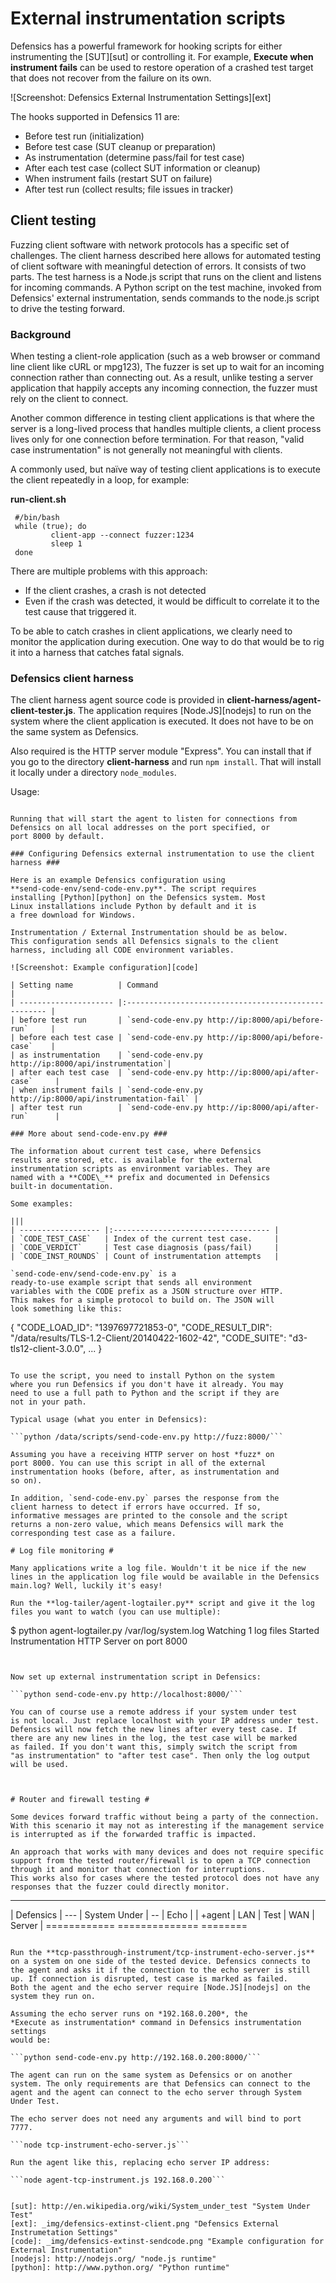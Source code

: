 # External instrumentation scripts #

Defensics has a powerful framework for hooking scripts for
either instrumenting the [SUT][sut] or controlling it. For
example, **Execute when instrument fails** can be used to
restore operation of a crashed test target that does not
recover from the failure on its own.

![Screenshot: Defensics External Instrumentation Settings][ext]

The hooks supported in Defensics 11 are:

 - Before test run (initialization)
 - Before test case (SUT cleanup or preparation)
 - As instrumentation (determine pass/fail for test case)
 - After each test case (collect SUT information or cleanup)
 - When instrument fails (restart SUT on failure)
 - After test run (collect results; file issues in tracker)

## Client testing ##

Fuzzing client software with network protocols has a specific
set of challenges. The client harness described here
allows for automated testing of client software
with meaningful detection of errors. It consists of two
parts. The test harness is a Node.js script that runs on the
client and listens for incoming commands. A Python script on
the test machine, invoked from Defensics' external
instrumentation, sends commands to the node.js script to drive
the testing forward.

### Background ###

When testing a client-role application (such as a web browser
or command line client like cURL or mpg123), The fuzzer is
set up to wait for an incoming connection rather than
connecting out. As a result, unlike testing a server
application that happily accepts any incoming connection, the
fuzzer must rely on the client to connect.

Another common difference in testing client applications is
that where the server is a long-lived process that handles
multiple clients, a client process lives only for one
connection before termination. For that reason, "valid case
instrumentation" is not generally not meaningful with clients.

A commonly used, but naïve way of testing client applications
is to execute the client repeatedly in a loop, for example:

**run-client.sh**

```
 #/bin/bash
 while (true); do
         client-app --connect fuzzer:1234
         sleep 1
 done
```

There are multiple problems with this approach:

 - If the client crashes, a crash is not detected
 - Even if the crash was detected, it would be difficult to
    correlate it to the test cause that triggered it.

To be able to catch crashes in client applications, we
clearly need to monitor the application during execution.
One way to do that would be to rig it into a harness that
catches fatal signals.

### Defensics client harness ###

The client harness agent source code is provided in
**client-harness/agent-client-tester.js**. The application
requires [Node.JS][nodejs] to run on the system where the
client application is executed. It does not have to be on
the same system as Defensics.

Also required is the HTTP
server module "Express". You can install that if you go
to the directory **client-harness** and run ```npm install```.
That will install it locally under a directory ```node_modules```.

Usage:

```node agent-client-tester.js [-p port] [-v] -- client-command-line

Running that will start the agent to listen for connections from
Defensics on all local addresses on the port specified, or
port 8000 by default.

### Configuring Defensics external instrumentation to use the client harness ###

Here is an example Defensics configuration using
**send-code-env/send-code-env.py**. The script requires
installing [Python][python] on the Defensics system. Most
Linux installations include Python by default and it is
a free download for Windows.

Instrumentation / External Instrumentation should be as below.
This configuration sends all Defensics signals to the client
harness, including all CODE environment variables.

![Screenshot: Example configuration][code]

| Setting name          | Command                                              |
| --------------------- |:---------------------------------------------------- |
| before test run       | `send-code-env.py http://ip:8000/api/before-run`     |
| before each test case | `send-code-env.py http://ip:8000/api/before-case`    |
| as instrumentation    | `send-code-env.py http://ip:8000/api/instrumentation`|
| after each test case  | `send-code-env.py http://ip:8000/api/after-case`     |
| when instrument fails | `send-code-env.py http://ip:8000/api/instrumentation-fail` |
| after test run        | `send-code-env.py http://ip:8000/api/after-run`      |

### More about send-code-env.py ###

The information about current test case, where Defensics
results are stored, etc. is available for the external
instrumentation scripts as environment variables. They are
named with a **CODE\_** prefix and documented in Defensics
built-in documentation.

Some examples:

|||
| ------------------ |:----------------------------------- |
| `CODE_TEST_CASE`   | Index of the current test case.     |
| `CODE_VERDICT`     | Test case diagnosis (pass/fail)     |
| `CODE_INST_ROUNDS` | Count of instrumentation attempts   |

`send-code-env/send-code-env.py` is a
ready-to-use example script that sends all environment
variables with the CODE prefix as a JSON structure over HTTP.
This makes for a simple protocol to build on. The JSON will
look something like this:

```
  {
    "CODE_LOAD_ID": "1397697721853-0",
    "CODE_RESULT_DIR": "/data/results/TLS-1.2-Client/20140422-1602-42",
    "CODE_SUITE": "d3-tls12-client-3.0.0",
    ...
  }
```

To use the script, you need to install Python on the system
where you run Defensics if you don't have it already. You may
need to use a full path to Python and the script if they are
not in your path.

Typical usage (what you enter in Defensics):

```python /data/scripts/send-code-env.py http://fuzz:8000/```

Assuming you have a receiving HTTP server on host *fuzz* on
port 8000. You can use this script in all of the external
instrumentation hooks (before, after, as instrumentation and
so on).

In addition, `send-code-env.py` parses the response from the
client harness to detect if errors have occurred. If so,
informative messages are printed to the console and the script
returns a non-zero value, which means Defensics will mark the
corresponding test case as a failure.

# Log file monitoring #

Many applications write a log file. Wouldn't it be nice if the new
lines in the application log file would be available in the Defensics
main.log? Well, luckily it's easy!

Run the **log-tailer/agent-logtailer.py** script and give it the log
files you want to watch (you can use multiple):

```
  $ python agent-logtailer.py /var/log/system.log
  Watching 1 log files
  Started Instrumentation HTTP Server on port 8000
```


Now set up external instrumentation script in Defensics:

```python send-code-env.py http://localhost:8000/```

You can of course use a remote address if your system under test
is not local. Just replace localhost with your IP address under test.
Defensics will now fetch the new lines after every test case. If
there are any new lines in the log, the test case will be marked
as failed. If you don't want this, simply switch the script from
"as instrumentation" to "after test case". Then only the log output
will be used.



# Router and firewall testing #

Some devices forward traffic without being a party of the connection.
With this scenario it may not as interesting if the management service
is interrupted as if the forwarded traffic is impacted.

An approach that works with many devices and does not require specific
support from the tested router/firewall is to open a TCP connection
through it and monitor that connection for interruptions.
This works also for cases where the tested protocol does not have any
responses that the fuzzer could directly monitor.

```
 ------------       -------------        --------
|  Defensics | --- | System Under | --  | Echo    |
|  +agent    | LAN |    Test      | WAN | Server  |
 ============       ==============       ========
```

Run the **tcp-passthrough-instrument/tcp-instrument-echo-server.js**
on a system on one side of the tested device. Defensics connects to
the agent and asks it if the connection to the echo server is still
up. If connection is disrupted, test case is marked as failed.
Both the agent and the echo server require [Node.JS][nodejs] on the
system they run on.

Assuming the echo server runs on *192.168.0.200*, the
*Execute as instrumentation* command in Defensics instrumentation settings
would be:

```python send-code-env.py http://192.168.0.200:8000/```

The agent can run on the same system as Defensics or on another
system. The only requirements are that Defensics can connect to the
agent and the agent can connect to the echo server through System Under Test.

The echo server does not need any arguments and will bind to port 7777.

```node tcp-instrument-echo-server.js```

Run the agent like this, replacing echo server IP address:

```node agent-tcp-instrument.js 192.168.0.200```


[sut]: http://en.wikipedia.org/wiki/System_under_test "System Under Test"
[ext]: _img/defensics-extinst-client.png "Defensics External Instrumetation Settings"
[code]: _img/defensics-extinst-sendcode.png "Example configuration for External Instrumentation"
[nodejs]: http://nodejs.org/ "node.js runtime"
[python]: http://www.python.org/ "Python runtime"
